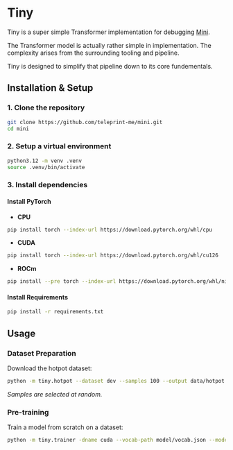 # Tiny

Tiny is a super simple Transformer implementation for debugging [Mini](https://github.com/teleprint-me/mini.git).

The Transformer model is actually rather simple in implementation. The complexity arises from the surrounding tooling and pipeline.

Tiny is designed to simplify that pipeline down to its core fundementals.

## **Installation & Setup**

### **1. Clone the repository**

```sh
git clone https://github.com/teleprint-me/mini.git
cd mini
```

### **2. Setup a virtual environment**

```sh
python3.12 -m venv .venv
source .venv/bin/activate
```

### **3. Install dependencies**

#### **Install PyTorch**

- **CPU**

```sh
pip install torch --index-url https://download.pytorch.org/whl/cpu
```

- **CUDA**

```sh
pip install torch --index-url https://download.pytorch.org/whl/cu126
```

- **ROCm**

```sh
pip install --pre torch --index-url https://download.pytorch.org/whl/nightly/rocm6.2.4
```

#### **Install Requirements**

```sh
pip install -r requirements.txt
```

## **Usage**

### **Dataset Preparation**

Download the hotpot dataset:

```sh
python -m tiny.hotpot --dataset dev --samples 100 --output data/hotpot.json
```

_Samples are selected at random._

### **Pre-training**

Train a model from scratch on a dataset:

```sh
python -m tiny.trainer -dname cuda --vocab-path model/vocab.json --model-path model/tiny.pth --dataset-path data/hotpot.json --save-every 1
```
